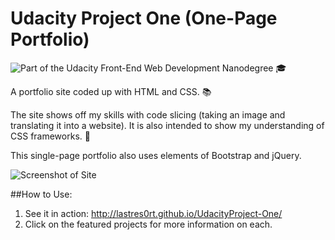 # Udacity Project One (One-Page Portfolio)

![Part of the Udacity Front-End Web Development Nanodegree](https://img.shields.io/badge/Udacity-Front--End%20Web%20Developer%20Nanodegree-02b3e4.svg) 🎓

A portfolio site coded up with HTML and CSS. 📚

The site shows off my skills with code slicing (taking an image and translating it into a website). It is also intended to show my understanding of CSS frameworks. 🔪

This single-page portfolio also uses elements of Bootstrap and jQuery. 

![Screenshot of Site](http://i.imgur.com/SkPGg5L.jpg)

##How to Use:

1. See it in action: http://lastres0rt.github.io/UdacityProject-One/
2. Click on the featured projects for more information on each.
